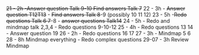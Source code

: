 ~~21 - 2h  -Answer question Talk 9-10   Find answers Talk 7~~
22 - 3h - ~~Answer question  T12T13~~ - ~~Find answers Talk 8~~-9 (possibly 10 11 12)
23 - 5h -~~Redo questions Talk 6 7~~-8 - ~~answer questions Talk14~~
24 - 5h - Redo and mindmap talk 2,3,4   - Redo questions 9-10-12
25 - 4h - Redo questions 13 14 - Answer question 19
26 - 2h - Redo questions 16 17
27 - 3h  - Mindmap 5 6 
28 - 8h Mindmap everything - Redo complex questions
29-07 - 3h Review Mindmap
